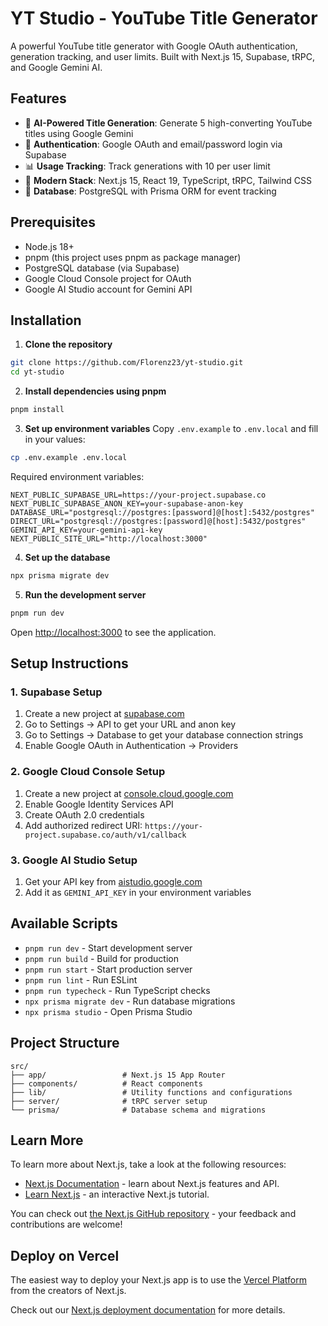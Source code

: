 # YT Studio - YouTube Title Generator

A powerful YouTube title generator with Google OAuth authentication, generation tracking, and user limits. Built with Next.js 15, Supabase, tRPC, and Google Gemini AI.

## Features

- 🎯 **AI-Powered Title Generation**: Generate 5 high-converting YouTube titles using Google Gemini
- 🔐 **Authentication**: Google OAuth and email/password login via Supabase
- 📊 **Usage Tracking**: Track generations with 10 per user limit
- 🚀 **Modern Stack**: Next.js 15, React 19, TypeScript, tRPC, Tailwind CSS
- 💾 **Database**: PostgreSQL with Prisma ORM for event tracking

## Prerequisites

- Node.js 18+ 
- pnpm (this project uses pnpm as package manager)
- PostgreSQL database (via Supabase)
- Google Cloud Console project for OAuth
- Google AI Studio account for Gemini API

## Installation

1. **Clone the repository**
```bash
git clone https://github.com/Florenz23/yt-studio.git
cd yt-studio
```

2. **Install dependencies using pnpm**
```bash
pnpm install
```

3. **Set up environment variables**
Copy `.env.example` to `.env.local` and fill in your values:
```bash
cp .env.example .env.local
```

Required environment variables:
```env
NEXT_PUBLIC_SUPABASE_URL=https://your-project.supabase.co
NEXT_PUBLIC_SUPABASE_ANON_KEY=your-supabase-anon-key
DATABASE_URL="postgresql://postgres:[password]@[host]:5432/postgres"
DIRECT_URL="postgresql://postgres:[password]@[host]:5432/postgres"
GEMINI_API_KEY=your-gemini-api-key
NEXT_PUBLIC_SITE_URL="http://localhost:3000"
```

4. **Set up the database**
```bash
npx prisma migrate dev
```

5. **Run the development server**
```bash
pnpm run dev
```

Open [http://localhost:3000](http://localhost:3000) to see the application.

## Setup Instructions

### 1. Supabase Setup
1. Create a new project at [supabase.com](https://supabase.com)
2. Go to Settings → API to get your URL and anon key
3. Go to Settings → Database to get your database connection strings
4. Enable Google OAuth in Authentication → Providers

### 2. Google Cloud Console Setup
1. Create a new project at [console.cloud.google.com](https://console.cloud.google.com)
2. Enable Google Identity Services API
3. Create OAuth 2.0 credentials
4. Add authorized redirect URI: `https://your-project.supabase.co/auth/v1/callback`

### 3. Google AI Studio Setup
1. Get your API key from [aistudio.google.com](https://aistudio.google.com)
2. Add it as `GEMINI_API_KEY` in your environment variables

## Available Scripts

- `pnpm run dev` - Start development server
- `pnpm run build` - Build for production
- `pnpm run start` - Start production server
- `pnpm run lint` - Run ESLint
- `pnpm run typecheck` - Run TypeScript checks
- `npx prisma migrate dev` - Run database migrations
- `npx prisma studio` - Open Prisma Studio

## Project Structure

```
src/
├── app/                 # Next.js 15 App Router
├── components/          # React components
├── lib/                 # Utility functions and configurations
├── server/              # tRPC server setup
└── prisma/              # Database schema and migrations
```

## Learn More

To learn more about Next.js, take a look at the following resources:

- [Next.js Documentation](https://nextjs.org/docs) - learn about Next.js features and API.
- [Learn Next.js](https://nextjs.org/learn) - an interactive Next.js tutorial.

You can check out [the Next.js GitHub repository](https://github.com/vercel/next.js) - your feedback and contributions are welcome!

## Deploy on Vercel

The easiest way to deploy your Next.js app is to use the [Vercel Platform](https://vercel.com/new?utm_medium=default-template&filter=next.js&utm_source=create-next-app&utm_campaign=create-next-app-readme) from the creators of Next.js.

Check out our [Next.js deployment documentation](https://nextjs.org/docs/app/building-your-application/deploying) for more details.
